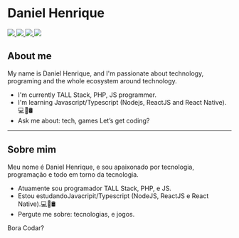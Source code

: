 # Daniel Henrique

<a href="https://www.linkedin.com/in/danielhsantos">
 <img src="https://img.shields.io/badge/Linkedin-blue?style=flat-square&logo=Linkedin" />
</a>

<a href="https://twitter.com/danielhsantos">
 <img src="https://img.shields.io/badge/Twitter-gray?style=flat-square&logo=twitter" />
</a>

<a href="https://www.instagram.com/danielhsantos">
 <img src="https://img.shields.io/badge/Instagram-red?style=flat-square&logo=instagram&logoColor=white" />
</a>

<a href="mailto:medanielsantos@gmail.com">
 <img src="https://img.shields.io/badge/-Email-c14438?style=flat-square&logo=Gmail&logoColor=white" />
</a>

## About me 

My name is Daniel Henrique, and I'm passionate about technology, programing and the whole ecosystem around technology.
- I'm currently TALL Stack, PHP, JS programmer. 
- I'm learning Javascript/Typescript (Nodejs, ReactJS and React Native).💻📱🛢
- Ask me about: tech, games
Let’s get coding?

-----------------

## Sobre mim 

Meu nome é Daniel Henrique, e sou apaixonado por tecnologia, programação e todo em torno da tecnologia.
- Atuamente sou programador TALL Stack, PHP, e JS.
- Estou estudandoJavacripit/Typescript (NodeJS, ReactJS e React Native).💻📱🛢
- Pergute me sobre: tecnologias, e jogos.

Bora Codar?
